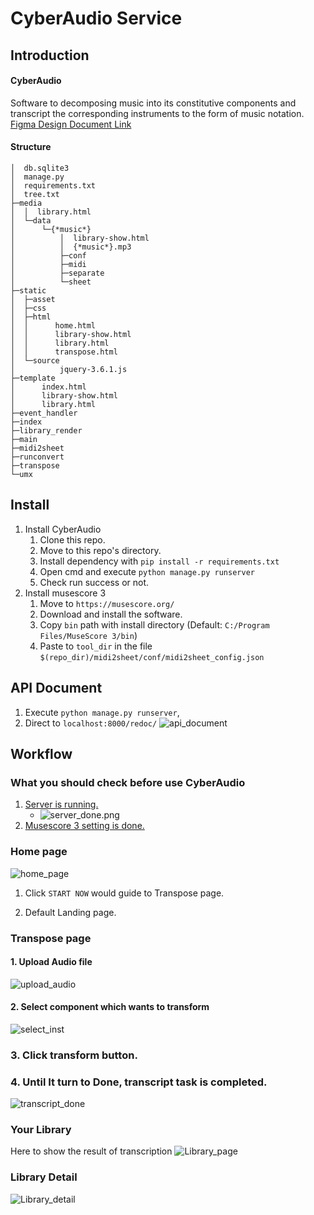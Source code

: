 # CyberAudio Service

## Introduction

#### CyberAudio
Software to decomposing music into its constitutive components and transcript the corresponding instruments to the form of music notation. [Figma Design Document Link](https://www.figma.com/file/T3AqYIq5VHRMvfP1KtvFqI/CyberAudio)

#### Structure

```
│  db.sqlite3
│  manage.py
│  requirements.txt
│  tree.txt
├─media
│  │  library.html
│  └─data
│      └─{*music*}
│          │  library-show.html
│          │  {*music*}.mp3
│          ├─conf
│          ├─midi
│          ├─separate
│          └─sheet
├─static
│  ├─asset
│  ├─css
│  ├─html
│  │      home.html
│  │      library-show.html
│  │      library.html
│  │      transpose.html
│  └─source
│          jquery-3.6.1.js
├─template
│      index.html
│      library-show.html
│      library.html
├─event_handler
├─index
├─library_render
├─main
├─midi2sheet
├─runconvert
├─transpose
└─umx
```

## Install
1. <a name="install_cyberaudio"></a>Install CyberAudio
	1. Clone this repo.
	2. Move to this repo's directory.
	3. Install dependency with `pip install -r requirements.txt`
	4. Open cmd and execute `python manage.py runserver`
	5. Check run success or not.
2. <a name="install_musescore"></a>Install musescore 3
	1. Move to `https://musescore.org/`
	2. Download and install the software.
	3. Copy `bin` path with install directory (Default: `C:/Program Files/MuseScore 3/bin`) 
	4.  Paste to `tool_dir` in the file `$(repo_dir)/midi2sheet/conf/midi2sheet_config.json`
## API Document
1. Execute `python manage.py runserver`, 
2. Direct to `localhost:8000/redoc/`
![api_document](demo_resource/api_document.png)

## Workflow

### What you should check before use CyberAudio
1. [Server is running.](#install_cyberaudio)
	- ![server_done.png](./demo_resource/server_done.png)
2. [Musescore 3 setting is done.](#install_musescore)

### Home page

![home_page](demo_resource/home_page.png)

1. Click `START NOW` would guide to Transpose page.

2. Default Landing page.

### Transpose page

#### 1. Upload Audio file

![upload_audio](demo_resource/upload_audio.png)

#### 2. Select component which wants to transform
![select_inst](demo_resource/select_instruments.png)

### 3. Click transform button.
### 4. Until It turn to Done, transcript task is completed.
![transcript_done](demo_resource/transcript_done.png)

### Your Library
Here to show the result of transcription
![Library_page](demo_resource/Library_page.png)
### Library Detail
![Library_detail](demo_resource/Library_Detail.png)